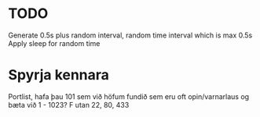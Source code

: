 # TODO

Generate 0.5s plus random interval, random time interval which is max 0.5s
Apply sleep for random time

# Spyrja kennara

Portlist, hafa þau 101 sem við höfum fundið sem eru oft opin/varnarlaus og bæta við 1 - 1023? F utan 22, 80, 433
